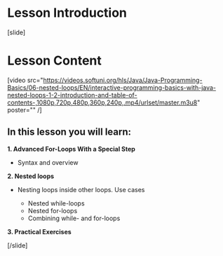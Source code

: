 # Lesson Introduction
[slide]

# Lesson Content

[video src="https://videos.softuni.org/hls/Java/Java-Programming-Basics/06-nested-loops/EN/interactive-programming-basics-with-java-nested-loops-1-2-introduction-and-table-of-contents-,1080p,720p,480p,360p,240p,.mp4/urlset/master.m3u8" poster="" /]

## In this lesson you will learn:

**1. Advanced For-Loops With a Special Step**

- Syntax and overview

**2. Nested loops**

- Nesting loops inside other loops. Use cases

  * Nested while-loops
  * Nested for-loops
  * Combining while- and for-loops

**3. Practical Exercises**




[/slide]
